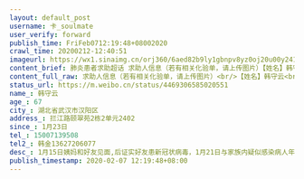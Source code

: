 ```yaml
---
layout: default_post
username: 卡_soulmate
user_verify: forward
publish_time: FriFeb0712:19:48+08002020
crawl_time: 20200212-12:40:51
imageurl: https://wx1.sinaimg.cn/orj360/6aed82b9ly1gbnpv8yz0oj20u00y241q.jpg,https://wx3.sinaimg.cn/orj360/6aed82b9ly1gbnpv8loczj20u00y1n07.jpg,https://wx2.sinaimg.cn/orj360/6aed82b9ly1gbnpv94rxoj20s2147myp.jpg,https://wx4.sinaimg.cn/orj360/6aed82b9ly1gbnpv9d3k9j20u00yhdhe.jpg,https://wx1.sinaimg.cn/orj360/6aed82b9ly1gbnpv9ipxcj20u0140tbv.jpg
content_brief: 肺炎患者求助超话 求助人信息（若有相关化验单，请上传图片）【姓名】韩守云【年龄】67【所在城市】湖北省武汉市汉阳区【所在小区、社区】拦江路颐翠苑2栋2单元2402【患病时间】1月23日【联系方式】15007139508【其他紧急联系人】韩金13627206077【病情描述】 1月15日姨妈和好友见面,后证 ...全文
content_full_raw: 求助人信息（若有相关化验单，请上传图片）<br/>【姓名】韩守云<br/>【年龄】67<br/>【所在城市】湖北省武汉市汉阳区<br/>【所在小区、社区】拦江路颐翠苑2栋2单元2402<br/>【患病时间】1月23日<br/>【联系方式】15007139508<br/>【其他紧急联系人】韩金13627206077<br/>【病情描述】1月15日姨妈和好友见面,后证实好友患新冠状病毒，1月21日与家族内疑似感染病人年前聚会,后间接接触的家族的一位长辈不幸因新冠状病毒去世,此时姨妈出现发热，1月23日极度不适,在家用体温计测量体温38.6度,撑不住了下午4点去武汉市第五医院求诊。于1月24日凌晨5:38拿到血液报告。1月25日的CT报告显示肺部玻璃样,医生也建议住院,却没有床位,留了电话,回家等待，1月23日至2月7日,每日例行去医院打针,从2月2日,医生让患者复查,重新做CT检查。检查结果显示病情恶化了,双肺的阴影面积扩大了,医生建议赶快去火神山医院住院。家属打了120却因为没有任何医院有空床位,也只能等。患者现在双肺CT高度疑似，咳嗽加剧，呼吸困难，无法自主呼吸需要吸氧，因武汉五医院无床位，无法住院，从1月23日在家不适开始发热到2月7日每天往返医院打针，因无车出行，家属每天推轮椅半小时到医院。CT显示肺部玻璃样改变扩大，已经上报社区希望能得到帮助，至今社区无任何回复。<adata-url="http://t.cn/R2WxQOQ"href="http://weibo.com/p/1001018008642010000000000"data-hide=""><spanclass='url-icon'><imgstyle='width:1rem;height:1rem'src='https://h5.sinaimg.cn/upload/2015/09/25/3/timeline_card_small_location_default.png'></span><spanclass="surl-text">武汉</span></a>
status_url: https://m.weibo.cn/status/4469306585020551
name_: 韩守云
age_: 67
city_: 湖北省武汉市汉阳区
address_: 拦江路颐翠苑2栋2单元2402
since_: 1月23日
tel_: 15007139508
tel2_: 韩金13627206077
desc_: 1月15日姨妈和好友见面,后证实好友患新冠状病毒，1月21日与家族内疑似感染病人年前聚会,后间接接触的家族的一位长辈不幸因新冠状病毒去世,此时姨妈出现发热，1月23日极度不适,在家用体温计测量体温38.6度,撑不住了下午4点去武汉市第五医院求诊。于1月24日凌晨538拿到血液报告。1月25日的CT报告显示肺部玻璃样,医生也建议住院,却没有床位,留了电话,回家等待，1月23日至2月7日,每日例行去医院打针,从2月2日,医生让患者复查,重新做CT检查。检查结果显示病情恶化了,双肺的阴影面积扩大了,医生建议赶快去火神山医院住院。家属打了120却因为没有任何医院有空床位,也只能等。患者现在双肺CT高度疑似，咳嗽加剧，呼吸困难，无法自主呼吸需要吸氧，因武汉五医院无床位，无法住院，从1月23日在家不适开始发热到2月7日每天往返医院打针，因无车出行，家属每天推轮椅半小时到医院。CT显示肺部玻璃样改变扩大，已经上报社区希望能得到帮助，至今社区无任何回复。<adata-url="http//t.cn/R2WxQOQ"href="http//weibo.com/p/1001018008642010000000000"data-hide=""><spanclass='url-icon'><imgstyle='width1rem;height1rem'src='https//h5.sinaimg.cn/upload/2015/09/25/3/timeline_card_small_location_default.png'></span><spanclass="surl-text">武汉</span></a>
publish_timestamp: 2020-02-07 12:19:48+08:00
---
```

